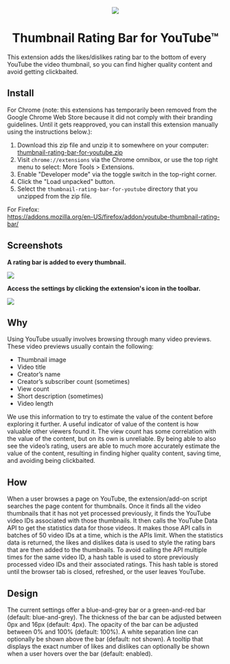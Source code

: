 <div align="center">
<img src="https://raw.githubusercontent.com/elliotwaite/thumbnail-rating-bar-for-youtube/master/extension/icons/icon128.png" />

# Thumbnail Rating Bar for YouTube&trade;

</div>

This extension adds the likes/dislikes rating bar to the bottom of every YouTube the video thumbnail, so you can find higher quality content and avoid getting clickbaited.

## Install

For Chrome (note: this extensions has temporarily been removed from the Google Chrome Web Store because it did not comply with their branding guidelines. Until it gets reapproved, you can install this extension manually using the instructions below.):
1. Download this zip file and unzip it to somewhere on your computer: [thumbnail-rating-bar-for-youtube.zip](https://raw.githubusercontent.com/elliotwaite/thumbnail-rating-bar-for-youtube/master/zipped/thumbnail-rating-bar-for-youtube.zip)
2. Visit `chrome://extensions` via the Chrome omnibox, or use the top right menu to select: More Tools > Extensions.
3. Enable "Developer mode" via the toggle switch in the top-right corner.
4. Click the "Load unpacked" button.
5. Select the `thumbnail-rating-bar-for-youtube` directory that you unzipped from the zip file.


For Firefox:  
https://addons.mozilla.org/en-US/firefox/addon/youtube-thumbnail-rating-bar/

## Screenshots

**A rating bar is added to every thumbnail.**

![](https://raw.githubusercontent.com/elliotwaite/thumbnail-rating-bar-for-youtube/master/images/screenshot-1.jpg?raw=true)

**Access the settings by clicking the extension's icon in the toolbar.**

![](https://raw.githubusercontent.com/elliotwaite/thumbnail-rating-bar-for-youtube/master/images/screenshot-2.jpg?raw=true)

## Why
Using YouTube usually involves browsing through many video previews. These video previews usually contain the following:
* Thumbnail image
* Video title
* Creator’s name
* Creator’s subscriber count (sometimes)
* View count
* Short description (sometimes)
* Video length

We use this information to try to estimate the value of the content before exploring it further. A useful indicator of value of the content is how valuable other viewers found it. The view count has some correlation with the value of the content, but on its own is unreliable. By being able to also see the video’s rating, users are able to much more accurately estimate the value of the content, resulting in finding higher quality content, saving time, and avoiding being clickbaited.

## How

When a user browses a page on YouTube, the extension/add-on script searches the page content for thumbnails. Once it finds all the video thumbnails that it has not yet processed previously, it finds the YouTube video IDs associated with those thumbnails. It then calls the YouTube Data API to get the statistics data for those videos. It makes those API calls in batches of 50 video IDs at a time, which is the APIs limit. When the statistics data is returned, the likes and dislikes data is used to style the rating bars that are then added to the thumbnails. To avoid calling the API multiple times for the same video ID, a hash table is used to store previously processed video IDs and their associated ratings. This hash table is stored until the browser tab is closed, refreshed, or the user leaves YouTube.

## Design

The current settings offer a blue-and-grey bar or a green-and-red bar (default: blue-and-grey). The thickness of the bar can be adjusted between 0px and 16px (default: 4px). The opacity of the bar can be adjusted between 0% and 100% (default: 100%). A white separation line can optionally be shown above the bar (default: not shown). A tooltip that displays the exact number of likes and dislikes can optionally be shown when a user hovers over the bar (default: enabled).
